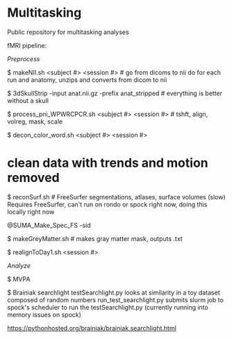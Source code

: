 # Multitasking
Public repository for multitasking analyses

fMRI pipeline:

*Preprocess*

$ makeNII.sh  <subject #> <session #> # go from dicoms to nii
do for each run and anatomy, unzips and converts from dicom to nii

$ 3dSkullStrip -input anat.nii.gz -prefix anat_stripped # everything is better without a skull

$ process_pni_WPWRCPCR.sh <subject #> <session #> # 
tshft, align, volreg, mask, scale

$ decon_color_word.sh <subject #> <session #> 
# clean data with trends and motion removed

$ reconSurf.sh <subj id> # FreeSurfer segmentations, atlases, surface volumes (slow)
Requires FreeSurfer, can't run on rondo or spock right now, doing this locally right now

\@SUMA_Make_Spec_FS -sid <subj id> 

$ makeGreyMatter.sh <subj id> # makes gray matter mask, outputs .txt

$ realignToDay1.sh <subject> <session> <session #>

*Analyze*

$ MVPA

$ Brainiak searchlight
testSearchlight.py looks at similarity in a toy dataset composed of random numbers
run_test_searchlight.py submits slurm job to spock's scheduler to run the testSearchlight.py
(currently running into memory issues on spock)

https://pythonhosted.org/brainiak/brainiak.searchlight.html
